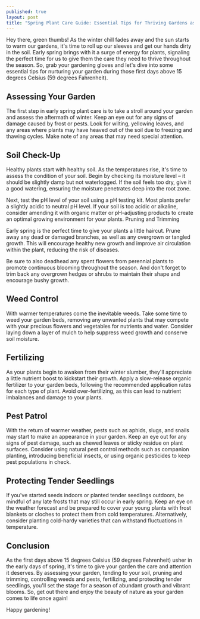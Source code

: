 ```yaml
---
published: true
layout: post
title: "Spring Plant Care Guide: Essential Tips for Thriving Gardens as Temperatures Rise"
---
```


Hey there, green thumbs! As the winter chill fades away and the sun starts to warm our gardens, it's time to roll up our sleeves and get our hands dirty in the soil. Early spring brings with it a surge of energy for plants, signaling the perfect time for us to give them the care they need to thrive throughout the season. So, grab your gardening gloves and let's dive into some essential tips for nurturing your garden during those first days above 15 degrees Celsius (59 degrees Fahrenheit).

## Assessing Your Garden

The first step in early spring plant care is to take a stroll around your garden and assess the aftermath of winter. Keep an eye out for any signs of damage caused by frost or pests. Look for wilting, yellowing leaves, and any areas where plants may have heaved out of the soil due to freezing and thawing cycles. Make note of any areas that may need special attention.

## Soil Check-Up

Healthy plants start with healthy soil. As the temperatures rise, it's time to assess the condition of your soil. Begin by checking its moisture level – it should be slightly damp but not waterlogged. If the soil feels too dry, give it a good watering, ensuring the moisture penetrates deep into the root zone.

Next, test the pH level of your soil using a pH testing kit. Most plants prefer a slightly acidic to neutral pH level. If your soil is too acidic or alkaline, consider amending it with organic matter or pH-adjusting products to create an optimal growing environment for your plants.
Pruning and Trimming

Early spring is the perfect time to give your plants a little haircut. Prune away any dead or damaged branches, as well as any overgrown or tangled growth. This will encourage healthy new growth and improve air circulation within the plant, reducing the risk of diseases.

Be sure to also deadhead any spent flowers from perennial plants to promote continuous blooming throughout the season. And don't forget to trim back any overgrown hedges or shrubs to maintain their shape and encourage bushy growth.

## Weed Control

With warmer temperatures come the inevitable weeds. Take some time to weed your garden beds, removing any unwanted plants that may compete with your precious flowers and vegetables for nutrients and water. Consider laying down a layer of mulch to help suppress weed growth and conserve soil moisture.

## Fertilizing

As your plants begin to awaken from their winter slumber, they'll appreciate a little nutrient boost to kickstart their growth. Apply a slow-release organic fertilizer to your garden beds, following the recommended application rates for each type of plant. Avoid over-fertilizing, as this can lead to nutrient imbalances and damage to your plants.

## Pest Patrol

With the return of warmer weather, pests such as aphids, slugs, and snails may start to make an appearance in your garden. Keep an eye out for any signs of pest damage, such as chewed leaves or sticky residue on plant surfaces. Consider using natural pest control methods such as companion planting, introducing beneficial insects, or using organic pesticides to keep pest populations in check.

## Protecting Tender Seedlings

If you've started seeds indoors or planted tender seedlings outdoors, be mindful of any late frosts that may still occur in early spring. Keep an eye on the weather forecast and be prepared to cover your young plants with frost blankets or cloches to protect them from cold temperatures. Alternatively, consider planting cold-hardy varieties that can withstand fluctuations in temperature.

## Conclusion

As the first days above 15 degrees Celsius (59 degrees Fahrenheit) usher in the early days of spring, it's time to give your garden the care and attention it deserves. By assessing your garden, tending to your soil, pruning and trimming, controlling weeds and pests, fertilizing, and protecting tender seedlings, you'll set the stage for a season of abundant growth and vibrant blooms. So, get out there and enjoy the beauty of nature as your garden comes to life once again!

Happy gardening!
